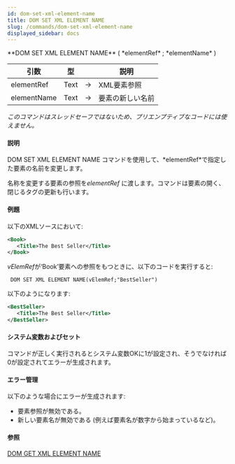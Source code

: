 ```yaml
---
id: dom-set-xml-element-name
title: DOM SET XML ELEMENT NAME
slug: /commands/dom-set-xml-element-name
displayed_sidebar: docs
---
```


<!--REF #_command_.DOM SET XML ELEMENT NAME.Syntax-->**DOM SET XML ELEMENT NAME** ( *elementRef* ; *elementName* )<!-- END REF-->
<!--REF #_command_.DOM SET XML ELEMENT NAME.Params-->
| 引数 | 型 |  | 説明 |
| --- | --- | --- | --- |
| elementRef | Text | &#8594;  | XML要素参照 |
| elementName | Text | &#8594;  | 要素の新しい名前 |

<!-- END REF-->

*このコマンドはスレッドセーフではないため、プリエンプティブなコードには使えません。*


#### 説明 

<!--REF #_command_.DOM SET XML ELEMENT NAME.Summary-->DOM SET XML ELEMENT NAME コマンドを使用して、*elementRef*で指定した要素の名前を変更します。<!-- END REF-->

名称を変更する要素の参照を*elementRef* に渡します。コマンドは要素の開く、閉じるタグの更新も行います。

#### 例題 

以下のXMLソースにおいて:

```XML
<Book>
   <Title>The Best Seller</Title>
</Book>
```

*vElemRef*が‘Book’要素への参照をもつときに、以下のコードを実行すると:

```4d
 DOM SET XML ELEMENT NAME(vElemRef;"BestSeller")
```

以下のようになります:

```XML
<BestSeller>
   <Title>The Best Seller</Title>
</BestSeller>
```

#### システム変数およびセット 

コマンドが正しく実行されるとシステム変数OKに1が設定され、そうでなければ0が設定されてエラーが生成されます。

#### エラー管理 

以下のような場合にエラーが生成されます:  

* 要素参照が無効である。
* 新しい要素名が無効である (例えば要素名が数字から始まっているなど)。

#### 参照 

[DOM GET XML ELEMENT NAME](dom-get-xml-element-name.md)  